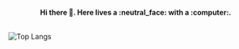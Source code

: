 <p align="center">
  <b>Hi there 👋. Here lives a :neutral_face: with a :computer:.</b><br><br>

  <img src='https://stats-4wangyu.vercel.app/api/top-langs/?username=4wangyu&layout=compact&hide=ruby,swift,kotlin' alt='Top Langs'></img>
</p>
